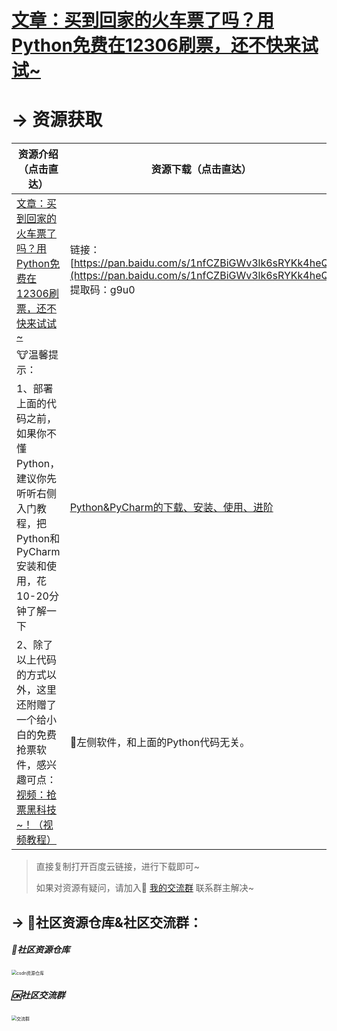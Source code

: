 # [文章：买到回家的火车票了吗？用Python免费在12306刷票，还不快来试试~](https://mp.weixin.qq.com/s/nkjJ3F-kAt1uCWD9Fp41yg)



# → 资源获取



| 资源介绍（点击直达）                                         | 资源下载（点击直达）                                         |
| ------------------------------------------------------------ | ------------------------------------------------------------ |
| [文章：买到回家的火车票了吗？用Python免费在12306刷票，还不快来试试~](https://mp.weixin.qq.com/s/nkjJ3F-kAt1uCWD9Fp41yg) | 链接：[https://pan.baidu.com/s/1nfCZBiGWv3lk6sRYKk4heQ](https://pan.baidu.com/s/1nfCZBiGWv3lk6sRYKk4heQ) <br/>提取码：g9u0 <br/> |
| 🐮温馨提示：                                                  |                                                              |
| 1、部署上面的代码之前，如果你不懂Python，建议你先听听右侧入门教程，把Python和PyCharm安装和使用，花10-20分钟了解一下 | [Python&PyCharm的下载、安装、使用、进阶](https://www.bilibili.com/video/BV1sy4y1q7zH) |
| 2、除了以上代码的方式以外，这里还附赠了一个给小白的免费抢票软件，感兴趣可点：[视频：抢票黑科技~！（视频教程）](https://www.bilibili.com/video/BV13Z4y137BA) | 🚋左侧软件，和上面的Python代码无关。                          |



> 直接复制打开百度云链接，进行下载即可~
>
> 如果对资源有疑问，请加入🚸 [我的交流群](https://mp.weixin.qq.com/s/6cR5fMSCtdI5sJdWiDwhOA) 联系群主解决~



## → 🚀社区资源仓库&社区交流群：
##### 📱社区资源仓库

<img src="https://img-blog.csdnimg.cn/20201231105911656.jpg?x-oss-process=image/watermark,type_ZmFuZ3poZW5naGVpdGk,shadow_10,text_aHR0cHM6Ly9ibG9nLmNzZG4ubmV0L3dlaXhpbl80MjMyMTUxNw==,size_16,color_FFFFFF,t_70#pic_center" alt="csdn资源仓库" style="zoom:50%;" />

##### 🆗社区交流群

<img src="https://img-blog.csdnimg.cn/20210102004119705.jpg?x-oss-process=image/watermark,type_ZmFuZ3poZW5naGVpdGk,shadow_10,text_aHR0cHM6Ly9ibG9nLmNzZG4ubmV0L3dlaXhpbl80MjMyMTUxNw==,size_16,color_FFFFFF,t_70#pic_center" alt="交流群" style="zoom:50%;" />






